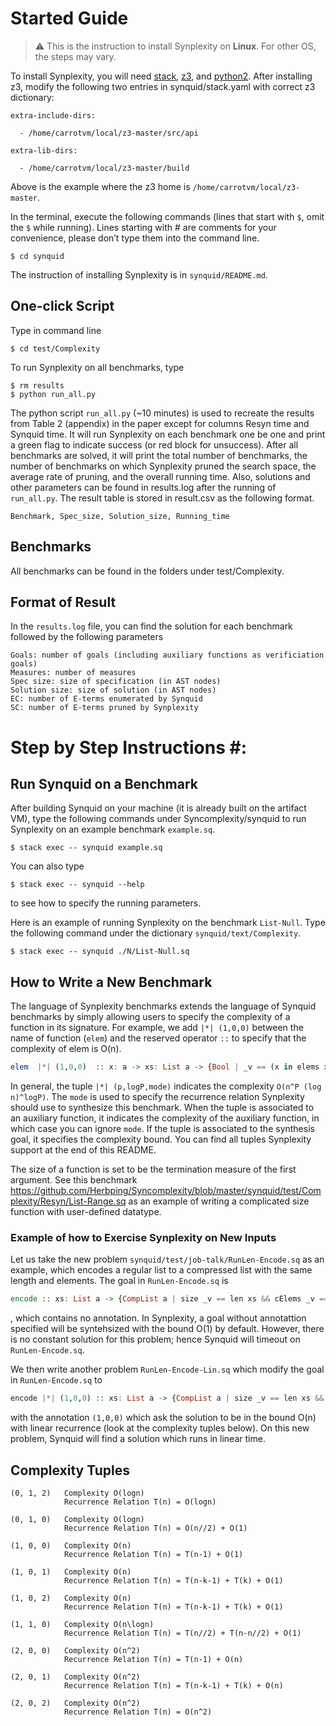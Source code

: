 # Started Guide #
> :warning: This is the instruction to install Synplexity on **Linux**. For other OS, the steps may vary.

To install Synplexity, you will need [stack](https://docs.haskellstack.org/en/stable/README/), [z3](https://github.com/Z3Prover/z3/releases/tag/z3-4.7.1), and [python2](https://www.python.org/download/releases/2.0/). After installing z3, modify the following two entries in synquid/stack.yaml with correct z3 dictionary:

```
extra-include-dirs:

  - /home/carrotvm/local/z3-master/src/api
  
extra-lib-dirs:

  - /home/carrotvm/local/z3-master/build
```
Above is the example where the z3 home is ```/home/carrotvm/local/z3-master```.

In the terminal, execute the following commands (lines that start with `$`, omit the `$` while running). Lines starting with # are comments for your convenience, please don’t type them into the command line. 

```
$ cd synquid
```

The instruction of installing Synplexity is in ```synquid/README.md```.


## One-click Script ##
Type in command line
```
$ cd test/Complexity
```
To run Synplexity on all benchmarks, type
```
$ rm results
$ python run_all.py
```
The python script ```run_all.py``` (~10 minutes) is used to recreate the results from Table 2 (appendix) in the paper except for columns Resyn time and Synquid time. It will run Synplexity on each benchmark one be one and print a green flag to indicate success (or red block for unsuccess). After all benchmarks are solved, it will print the total number of benchmarks, the number of benchmarks on which Synplexity pruned the search space, the average rate of pruning, and the overall running time. 
Also, solutions and other parameters can be found in results.log after the running of ```run_all.py```. 
The result table is stored in result.csv as the following format.
```
Benchmark, Spec_size, Solution_size, Running_time
```

## Benchmarks ##

All benchmarks can be found in the folders under test/Complexity.

## Format of Result ##

In the ```results.log``` file, you can find the solution for each benchmark followed by the following parameters
```
Goals: number of goals (including auxiliary functions as verificiation goals)
Measures: number of measures 
Spec size: size of specification (in AST nodes)
Solution size: size of solution (in AST nodes)
EC: number of E-terms enumerated by Synquid
SC: number of E-terms pruned by Synplexity
```


# Step by Step Instructions #:

## Run Synquid on a Benchmark ##

After building Synquid on your machine (it is already built on the artifact VM), type the following commands under Syncomplexity/synquid to run Synplexity on an example benchmark ```example.sq```.

```
$ stack exec -- synquid example.sq
```

You can also type 
```
$ stack exec -- synquid --help 
```
to see how to specify the running parameters.

Here is an example of running Synplexity on the benchmark ```List-Null```. Type the following command under the dictionary ```synquid/text/Complexity```.
```
$ stack exec -- synquid ./N/List-Null.sq 
```

## How to Write a New Benchmark ##

The language of Synplexity benchmarks extends the language of Synquid benchmarks by simply allowing users to specify the complexity of a function in its signature. For example, we add ```|*| (1,0,0)``` between the name of function (```elem```) and the reserved operator ```::``` to specify that the complexity of elem is O(n).
```haskell
elem  |*| (1,0,0)  :: x: a -> xs: List a -> {Bool | _v == (x in elems xs)}
```
In general, the tuple ```|*| (p,logP,mode)``` indicates the complexity ```O(n^P (log n)^logP)```. The ```mode``` is used to specify the recurrence relation Synplexity should use to synthesize this benchmark. When the tuple is associated to an auxiliary function, it indicates the complexity of the auxiliary function, in which case you can ignore ```mode```. If the tuple is associated to the synthesis goal, it specifies the complexity bound. You can find all tuples Synplexity support at the end of this README. 

The size of a function is set to be the termination measure of the first argument. See this benchmark https://github.com/Herbping/Syncomplexity/blob/master/synquid/test/Complexity/Resyn/List-Range.sq
as an example of writing a complicated size function with user-defined datatype.


### Example of how to Exercise Synplexity on New Inputs ###
Let us take the new problem ```synquid/test/job-talk/RunLen-Encode.sq``` as an example, which encodes a regular list to a compressed list with the same length and elements. The goal in ```RunLen-Encode.sq``` is 
```haskell
encode :: xs: List a -> {CompList a | size _v == len xs && cElems _v == elems xs} 
```
, which contains no annotation. In Synplexity, a goal without annotattion specified will be syntehsized with the bound O(1) by default. However, there is no constant solution for this problem; hence Synquid will timeout on ```RunLen-Encode.sq```.

We then write another problem ```RunLen-Encode-Lin.sq``` which modify the goal in ```RunLen-Encode.sq``` to 
```haskell
encode |*| (1,0,0) :: xs: List a -> {CompList a | size _v == len xs && cElems _v == elems xs} 
```
with the annotation ```(1,0,0)``` which ask the solution to be in the bound O(n) with linear recurrence (look at the complexity tuples below). On this new problem, Synquid will find a solution which runs in linear time.

## Complexity Tuples ##
```
(0, 1, 2)   Complexity O(logn) 
            Recurrence Relation T(n) = O(logn)

(0, 1, 0)   Complexity O(logn) 
            Recurrence Relation T(n) = O(n//2) + O(1)

(1, 0, 0)   Complexity O(n) 
            Recurrence Relation T(n) = T(n-1) + O(1)

(1, 0, 1)   Complexity O(n) 
            Recurrence Relation T(n) = T(n-k-1) + T(k) + O(1)

(1, 0, 2)   Complexity O(n) 
            Recurrence Relation T(n) = T(n-k-1) + T(k) + O(1)

(1, 1, 0)   Complexity O(n\logn) 
            Recurrence Relation T(n) = T(n//2) + T(n-n//2) + O(1)

(2, 0, 0)   Complexity O(n^2) 
            Recurrence Relation T(n) = T(n-1) + O(n)

(2, 0, 1)   Complexity O(n^2) 
            Recurrence Relation T(n) = T(n-k-1) + T(k) + O(n)

(2, 0, 2)   Complexity O(n^2) 
            Recurrence Relation T(n) = O(n^2)
```
